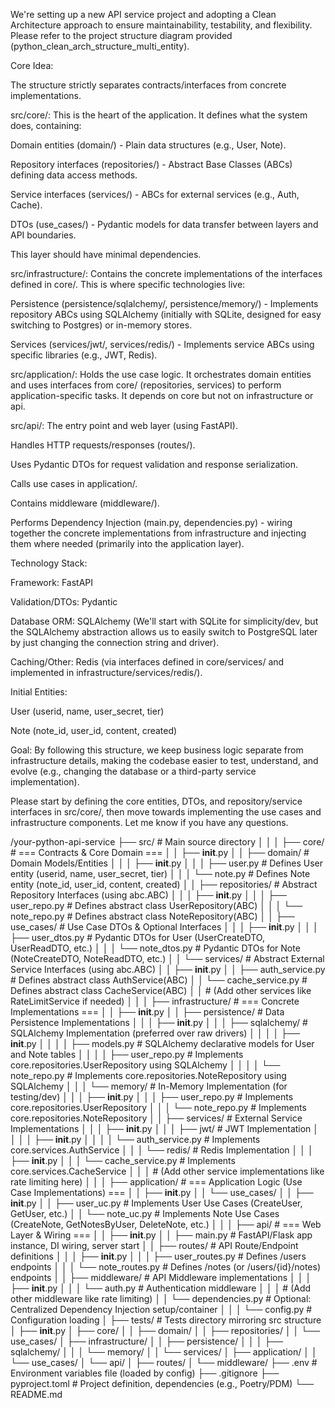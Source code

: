 
We're setting up a new API service project and adopting a Clean Architecture approach to ensure maintainability, testability, and flexibility. Please refer to the project structure diagram provided (python_clean_arch_structure_multi_entity).

Core Idea:

The structure strictly separates contracts/interfaces from concrete implementations.

src/core/: This is the heart of the application. It defines what the system does, containing:

Domain entities (domain/) - Plain data structures (e.g., User, Note).

Repository interfaces (repositories/) - Abstract Base Classes (ABCs) defining data access methods.

Service interfaces (services/) - ABCs for external services (e.g., Auth, Cache).

DTOs (use_cases/) - Pydantic models for data transfer between layers and API boundaries.

This layer should have minimal dependencies.

src/infrastructure/: Contains the concrete implementations of the interfaces defined in core/. This is where specific technologies live:

Persistence (persistence/sqlalchemy/, persistence/memory/) - Implements repository ABCs using SQLAlchemy (initially with SQLite, designed for easy switching to Postgres) or in-memory stores.

Services (services/jwt/, services/redis/) - Implements service ABCs using specific libraries (e.g., JWT, Redis).

src/application/: Holds the use case logic. It orchestrates domain entities and uses interfaces from core/ (repositories, services) to perform application-specific tasks. It depends on core but not on infrastructure or api.

src/api/: The entry point and web layer (using FastAPI).

Handles HTTP requests/responses (routes/).

Uses Pydantic DTOs for request validation and response serialization.

Calls use cases in application/.

Contains middleware (middleware/).

Performs Dependency Injection (main.py, dependencies.py) - wiring together the concrete implementations from infrastructure and injecting them where needed (primarily into the application layer).

Technology Stack:

Framework: FastAPI

Validation/DTOs: Pydantic

Database ORM: SQLAlchemy (We'll start with SQLite for simplicity/dev, but the SQLAlchemy abstraction allows us to easily switch to PostgreSQL later by just changing the connection string and driver).

Caching/Other: Redis (via interfaces defined in core/services/ and implemented in infrastructure/services/redis/).

Initial Entities:

User (userid, name, user_secret, tier)

Note (note_id, user_id, content, created)

Goal: By following this structure, we keep business logic separate from infrastructure details, making the codebase easier to test, understand, and evolve (e.g., changing the database or a third-party service implementation).

Please start by defining the core entities, DTOs, and repository/service interfaces in src/core/, then move towards implementing the use cases and infrastructure components. Let me know if you have any questions.


/your-python-api-service
├── src/                      # Main source directory
│   │
│   ├── core/                 # === Contracts & Core Domain ===
│   │   ├── __init__.py
│   │   ├── domain/           # Domain Models/Entities
│   │   │   ├── __init__.py
│   │   │   ├── user.py       # Defines User entity (userid, name, user_secret, tier)
│   │   │   └── note.py       # Defines Note entity (note_id, user_id, content, created)
│   │   ├── repositories/     # Abstract Repository Interfaces (using abc.ABC)
│   │   │   ├── __init__.py
│   │   │   ├── user_repo.py  # Defines abstract class UserRepository(ABC)
│   │   │   └── note_repo.py  # Defines abstract class NoteRepository(ABC)
│   │   ├── use_cases/        # Use Case DTOs & Optional Interfaces
│   │   │   ├── __init__.py
│   │   │   ├── user_dtos.py  # Pydantic DTOs for User (UserCreateDTO, UserReadDTO, etc.)
│   │   │   └── note_dtos.py  # Pydantic DTOs for Note (NoteCreateDTO, NoteReadDTO, etc.)
│   │   └── services/         # Abstract External Service Interfaces (using abc.ABC)
│   │       ├── __init__.py
│   │       ├── auth_service.py # Defines abstract class AuthService(ABC)
│   │       └── cache_service.py # Defines abstract class CacheService(ABC)
│   │       # (Add other services like RateLimitService if needed)
│   │
│   ├── infrastructure/       # === Concrete Implementations ===
│   │   ├── __init__.py
│   │   ├── persistence/      # Data Persistence Implementations
│   │   │   ├── __init__.py
│   │   │   ├── sqlalchemy/   # SQLAlchemy Implementation (preferred over raw drivers)
│   │   │   │   ├── __init__.py
│   │   │   │   ├── models.py    # SQLAlchemy declarative models for User and Note tables
│   │   │   │   ├── user_repo.py # Implements core.repositories.UserRepository using SQLAlchemy
│   │   │   │   └── note_repo.py # Implements core.repositories.NoteRepository using SQLAlchemy
│   │   │   └── memory/       # In-Memory Implementation (for testing/dev)
│   │   │       ├── __init__.py
│   │       │       ├── user_repo.py # Implements core.repositories.UserRepository
│   │       │       └── note_repo.py # Implements core.repositories.NoteRepository
│   │   ├── services/         # External Service Implementations
│   │   │   ├── __init__.py
│   │   │   ├── jwt/          # JWT Implementation
│   │   │   │   ├── __init__.py
│   │   │   │   └── auth_service.py # Implements core.services.AuthService
│   │   │   └── redis/        # Redis Implementation
│   │       │   ├── __init__.py
│   │       │   └── cache_service.py # Implements core.services.CacheService
│   │       │   # (Add other service implementations like rate limiting here)
│   │
│   ├── application/          # === Application Logic (Use Case Implementations) ===
│   │   ├── __init__.py
│   │   └── use_cases/
│   │       ├── __init__.py
│   │       ├── user_uc.py    # Implements User Use Cases (CreateUser, GetUser, etc.)
│   │       └── note_uc.py    # Implements Note Use Cases (CreateNote, GetNotesByUser, DeleteNote, etc.)
│   │
│   ├── api/                  # === Web Layer & Wiring ===
│   │   ├── __init__.py
│   │   ├── main.py           # FastAPI/Flask app instance, DI wiring, server start
│   │   ├── routes/           # API Route/Endpoint definitions
│   │   │   ├── __init__.py
│   │   │   ├── user_routes.py # Defines /users endpoints
│   │   │   └── note_routes.py # Defines /notes (or /users/{id}/notes) endpoints
│   │   ├── middleware/       # API Middleware implementations
│   │   │   ├── __init__.py
│   │   │   └── auth.py       # Authentication middleware
│   │   │   # (Add other middleware like rate limiting)
│   │   └── dependencies.py   # Optional: Centralized Dependency Injection setup/container
│   │
│   └── config.py             # Configuration loading
│
├── tests/                    # Tests directory mirroring src structure
│   ├── __init__.py
│   ├── core/
│   │   ├── domain/
│   │   ├── repositories/
│   │   └── use_cases/
│   ├── infrastructure/
│   │   ├── persistence/
│   │   │   ├── sqlalchemy/
│   │   │   └── memory/
│   │   └── services/
│   ├── application/
│   │   └── use_cases/
│   └── api/
│       ├── routes/
│       └── middleware/
├── .env                      # Environment variables file (loaded by config)
├── .gitignore
├── pyproject.toml            # Project definition, dependencies (e.g., Poetry/PDM)
└── README.md
